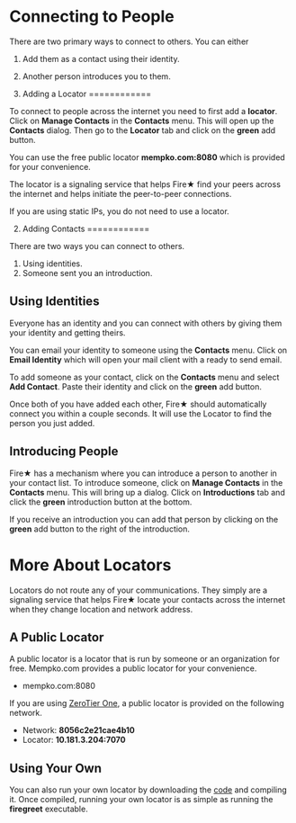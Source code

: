 Connecting to People
================

There are two primary ways to connect to others. You can either

  1. Add them as a contact using their identity.
  2. Another person introduces you to them.

1. Adding a Locator
============

To connect to people across the internet you need to first add a **locator**. 
Click on **Manage Contacts** in the **Contacts** menu. This will open up the **Contacts** dialog.
Then go to the **Locator** tab and click on the **green** add button. 

You can use the free public locator **mempko.com:8080** which is provided for your convenience.

The locator is a signaling service that helps Fire★ find your peers across the internet and helps 
initiate the peer-to-peer connections.

If you are using static IPs, you do not need to use a locator.

2. Adding Contacts
============

There are two ways you can connect to others.

  1. Using identities.
  2. Someone sent you an introduction.

Using Identities
-----------

Everyone has an identity and you can connect with others by giving them your identity and
getting theirs.

You can email your identity to someone using the **Contacts** menu. Click on **Email Identity** 
which will open your mail client with a ready to send email.

To add someone as your contact, click on the **Contacts** menu and select **Add Contact**. 
Paste their identity and click on the **green** add button.

Once both of you have added each other, Fire★ should automatically connect you within a
couple seconds. It will use the Locator to find the person you just added.

Introducing People
-----------

Fire★ has a mechanism where you can introduce a person to another in your contact list. 
To introduce someone, click on **Manage Contacts** in the **Contacts** menu. This will bring up 
a dialog. Click on **Introductions** tab and click the **green** introduction button at the bottom.

If you receive an introduction you can add that person by clicking on the **green** add button
to the right of the introduction.

More About Locators
============

Locators do not route any of your communications. They simply are a signaling service that
helps Fire★ locate your contacts across the internet when they change location and network address.

A Public Locator
------------

A public locator is a locator that is run by someone or an organization for free. 
Mempko.com provides a public locator for your convenience. 

  * mempko.com:8080

If you are using [ZeroTier One](https://www.zerotier.com/index.html), a public locator
is provided on the following network.

  * Network: **8056c2e21cae4b10**
  * Locator: **10.181.3.204:7070**

Using Your Own
------------

You can also run your own locator by downloading the [code](http://www.github.com/mempko/firestr) 
and compiling it. Once compiled, running your own locator is as simple as running the **firegreet** executable.


